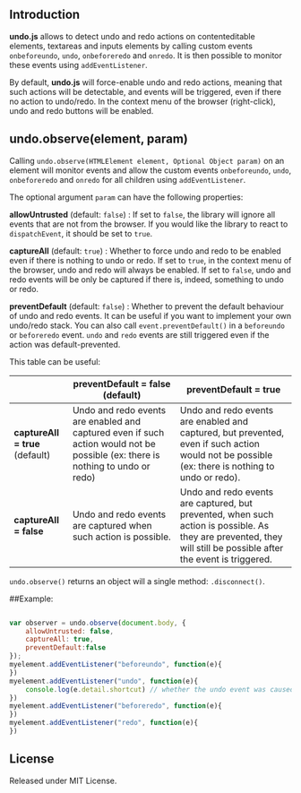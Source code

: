 ## Introduction

**undo.js** allows to detect undo and redo actions on contenteditable elements, textareas and inputs elements by calling custom events `onbeforeundo`, `undo`, `onbeforeredo` and `onredo`. It is then possible to monitor these events using `addEventListener`.

By default, **undo.js** will force-enable undo and redo actions, meaning that such actions will be detectable, and events will be triggered, even if there no action to undo/redo. In the context menu of the browser (right-click), undo and redo buttons will be enabled.

## undo.observe(element, param)

Calling `undo.observe(HTMLElement element, Optional Object param)` on an element will monitor events and allow the custom events `onbeforeundo`, `undo`, `onbeforeredo` and `onredo` for all children using `addEventListener`.

The optional argument `param` can have the following properties:

**allowUntrusted** (default: `false`) : If set to `false`, the library will ignore all events that are not from the browser. If you would like the library to react to `dispatchEvent`, it should be set to `true`.

**captureAll** (default: `true`) : Whether to force undo and redo to be enabled even if there is nothing to undo or redo. If set to `true`, in the context menu of the browser, undo and redo will always be enabled. If set to `false`, undo and redo events will be only be captured if there is, indeed, something to undo or redo.

**preventDefault** (default: `false`) : Whether to prevent the default behaviour of undo and redo events. It can be useful if you want to implement your own undo/redo stack. You can also call `event.preventDefault()` in a `beforeundo` or `beforeredo` event. `undo` and `redo` events are still triggered even if the action was default-prevented.

This table can be useful:

|   | preventDefault = false (default)   | preventDefault = true   |
| ------------ | ------------ | ------------ |
| **captureAll = true** (default)  | Undo and redo events are enabled and captured even if such action would not be possible (ex: there is nothing to undo or redo)  |  Undo and redo events are enabled and captured, but prevented, even if such action would not be possible (ex: there is nothing to undo or redo). |
| **captureAll = false**  | Undo and redo events are captured when such action is possible.  | Undo and redo events are captured, but prevented, when such action is possible. As they are prevented, they will still be possible after the event is triggered.  |

`undo.observe()` returns an object will a single method: `.disconnect()`.

##Example:

```js

var observer = undo.observe(document.body, {
	allowUntrusted: false,
	captureAll: true,
	preventDefault:false
});
myelement.addEventListener("beforeundo", function(e){
})
myelement.addEventListener("undo", function(e){
	console.log(e.detail.shortcut) // whether the undo event was caused by a shortcut (CTRL+Z)
})
myelement.addEventListener("beforeredo", function(e){
})
myelement.addEventListener("redo", function(e){
})
```

## License

Released under MIT License.

